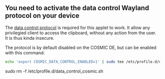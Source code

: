 ## You need to activate the data control Wayland protocol on your device

The [data control protocol](https://wayland.app/protocols/ext-data-control-v1) is required for this applet to work. It allow any privilegied client to access the clipboard, without any action from the user. It is thus kinda insecure.

The protocol is by default disabled on the COSMIC DE, but can be enabled with this command:

```sh
echo 'export COSMIC_DATA_CONTROL_ENABLED=1' | sudo tee /etc/profile.d/data_control_cosmic.sh > /dev/null
```


sudo rm -f /etc/profile.d/data_control_cosmic.sh